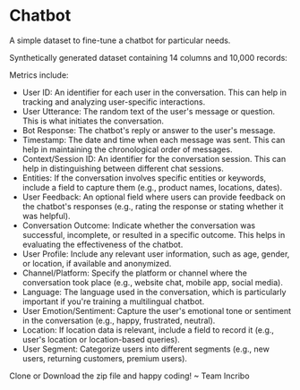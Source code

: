 # Chatbot
A simple dataset to fine-tune a chatbot for particular needs.

Synthetically generated dataset containing 14 columns and 10,000 records:

Metrics include:
- User ID: An identifier for each user in the conversation. This can help in tracking and analyzing user-specific interactions.
- User Utterance: The random text of the user's message or question. This is what initiates the conversation.
- Bot Response: The chatbot's reply or answer to the user's message.
- Timestamp: The date and time when each message was sent. This can help in maintaining the chronological order of messages.
- Context/Session ID: An identifier for the conversation session. This can help in distinguishing between different chat sessions.
- Entities:  If the conversation involves specific entities or keywords, include a field to capture them (e.g., product names, locations, dates).
- User Feedback: An optional field where users can provide feedback on the chatbot's responses (e.g., rating the response or stating whether it was helpful).
- Conversation Outcome:  Indicate whether the conversation was successful, incomplete, or resulted in a specific outcome. This helps in evaluating the effectiveness of the chatbot.
- User Profile: Include any relevant user information, such as age, gender, or location, if available and anonymized.
- Channel/Platform: Specify the platform or channel where the conversation took place (e.g., website chat, mobile app, social media).
- Language: The language used in the conversation, which is particularly important if you're training a multilingual chatbot.
- User Emotion/Sentiment: Capture the user's emotional tone or sentiment in the conversation (e.g., happy, frustrated, neutral).
- Location:  If location data is relevant, include a field to record it (e.g., user's location or location-based queries).
- User Segment: Categorize users into different segments (e.g., new users, returning customers, premium users).


Clone or Download the zip file and happy coding!
~ Team Incribo
